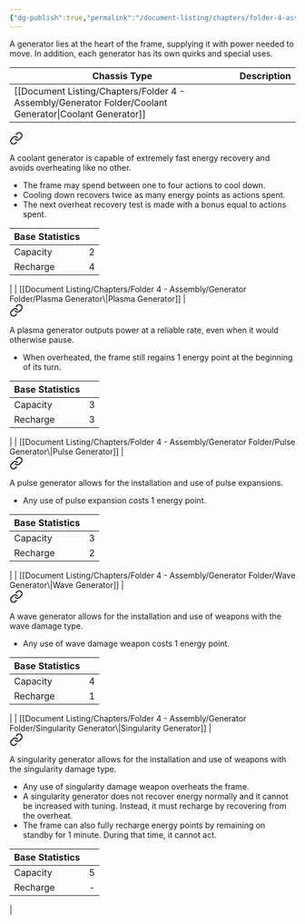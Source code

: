 ```yaml
---
{"dg-publish":true,"permalink":"/document-listing/chapters/folder-4-assembly/generator/"}
---
```


A generator lies at the heart of the frame, supplying it with power needed to move. In addition, each generator has its own quirks and special uses.

| Chassis Type              | Description                |
| ------------------------- | -------------------------- |
| [[Document Listing/Chapters/Folder 4 - Assembly/Generator Folder/Coolant Generator\|Coolant Generator]]     | 
<div class="transclusion internal-embed is-loaded"><a class="markdown-embed-link" href="/document-listing/chapters/folder-4-assembly/generator-folder/coolant-generator/" aria-label="Open link"><svg xmlns="http://www.w3.org/2000/svg" width="24" height="24" viewBox="0 0 24 24" fill="none" stroke="currentColor" stroke-width="2" stroke-linecap="round" stroke-linejoin="round" class="svg-icon lucide-link"><path d="M10 13a5 5 0 0 0 7.54.54l3-3a5 5 0 0 0-7.07-7.07l-1.72 1.71"></path><path d="M14 11a5 5 0 0 0-7.54-.54l-3 3a5 5 0 0 0 7.07 7.07l1.71-1.71"></path></svg></a><div class="markdown-embed">




A coolant generator is capable of extremely fast energy recovery and avoids overheating like no other.
- The frame may spend between one to four actions to cool down. 
- Cooling down recovers twice as many energy points as actions spent.
- The next overheat recovery test is made with a bonus equal to actions spent.

| Base Statistics |     |
| --------------- | --: |
| Capacity        |   2 |
| Recharge        |   4 |



</div></div>
     |
| [[Document Listing/Chapters/Folder 4 - Assembly/Generator Folder/Plasma Generator\|Plasma Generator]]      | 
<div class="transclusion internal-embed is-loaded"><a class="markdown-embed-link" href="/document-listing/chapters/folder-4-assembly/generator-folder/plasma-generator/" aria-label="Open link"><svg xmlns="http://www.w3.org/2000/svg" width="24" height="24" viewBox="0 0 24 24" fill="none" stroke="currentColor" stroke-width="2" stroke-linecap="round" stroke-linejoin="round" class="svg-icon lucide-link"><path d="M10 13a5 5 0 0 0 7.54.54l3-3a5 5 0 0 0-7.07-7.07l-1.72 1.71"></path><path d="M14 11a5 5 0 0 0-7.54-.54l-3 3a5 5 0 0 0 7.07 7.07l1.71-1.71"></path></svg></a><div class="markdown-embed">




A plasma generator outputs power at a reliable rate, even when it would otherwise pause.
- When overheated, the frame still regains 1 energy point at the beginning of its turn.

| Base Statistics |     |
| --------------- | --: |
| Capacity        |   3 |
| Recharge        |   3 |



</div></div>
      |
| [[Document Listing/Chapters/Folder 4 - Assembly/Generator Folder/Pulse Generator\|Pulse Generator]]       | 
<div class="transclusion internal-embed is-loaded"><a class="markdown-embed-link" href="/document-listing/chapters/folder-4-assembly/generator-folder/pulse-generator/" aria-label="Open link"><svg xmlns="http://www.w3.org/2000/svg" width="24" height="24" viewBox="0 0 24 24" fill="none" stroke="currentColor" stroke-width="2" stroke-linecap="round" stroke-linejoin="round" class="svg-icon lucide-link"><path d="M10 13a5 5 0 0 0 7.54.54l3-3a5 5 0 0 0-7.07-7.07l-1.72 1.71"></path><path d="M14 11a5 5 0 0 0-7.54-.54l-3 3a5 5 0 0 0 7.07 7.07l1.71-1.71"></path></svg></a><div class="markdown-embed">




A pulse  generator allows for the installation and use of pulse expansions.
- Any use of pulse expansion costs 1 energy point.

| Base Statistics |     |
| --------------- | --: |
| Capacity        |   3 |
| Recharge        |   2 |


</div></div>
       |
| [[Document Listing/Chapters/Folder 4 - Assembly/Generator Folder/Wave Generator\|Wave Generator]]        | 
<div class="transclusion internal-embed is-loaded"><a class="markdown-embed-link" href="/document-listing/chapters/folder-4-assembly/generator-folder/wave-generator/" aria-label="Open link"><svg xmlns="http://www.w3.org/2000/svg" width="24" height="24" viewBox="0 0 24 24" fill="none" stroke="currentColor" stroke-width="2" stroke-linecap="round" stroke-linejoin="round" class="svg-icon lucide-link"><path d="M10 13a5 5 0 0 0 7.54.54l3-3a5 5 0 0 0-7.07-7.07l-1.72 1.71"></path><path d="M14 11a5 5 0 0 0-7.54-.54l-3 3a5 5 0 0 0 7.07 7.07l1.71-1.71"></path></svg></a><div class="markdown-embed">




A wave  generator allows for the installation and use of weapons with the wave damage type.
- Any use of wave damage weapon costs 1 energy point.

| Base Statistics |     |
| --------------- | --: |
| Capacity        |   4 |
| Recharge        |   1 |


</div></div>
        |
| [[Document Listing/Chapters/Folder 4 - Assembly/Generator Folder/Singularity Generator\|Singularity Generator]] | 
<div class="transclusion internal-embed is-loaded"><a class="markdown-embed-link" href="/document-listing/chapters/folder-4-assembly/generator-folder/singularity-generator/" aria-label="Open link"><svg xmlns="http://www.w3.org/2000/svg" width="24" height="24" viewBox="0 0 24 24" fill="none" stroke="currentColor" stroke-width="2" stroke-linecap="round" stroke-linejoin="round" class="svg-icon lucide-link"><path d="M10 13a5 5 0 0 0 7.54.54l3-3a5 5 0 0 0-7.07-7.07l-1.72 1.71"></path><path d="M14 11a5 5 0 0 0-7.54-.54l-3 3a5 5 0 0 0 7.07 7.07l1.71-1.71"></path></svg></a><div class="markdown-embed">




A singularity  generator allows for the installation and use of weapons with the singularity damage type.
- Any use of singularity damage weapon overheats the frame.
- A singularity generator does not recover energy normally and it cannot be increased with tuning. Instead, it must recharge by recovering from the overheat.
- The frame can also fully recharge energy points by remaining on standby for 1 minute. During that time, it cannot act.

| Base Statistics |     |
| --------------- | --: |
| Capacity        |   5 |
| Recharge        |   - |


</div></div>
 |
